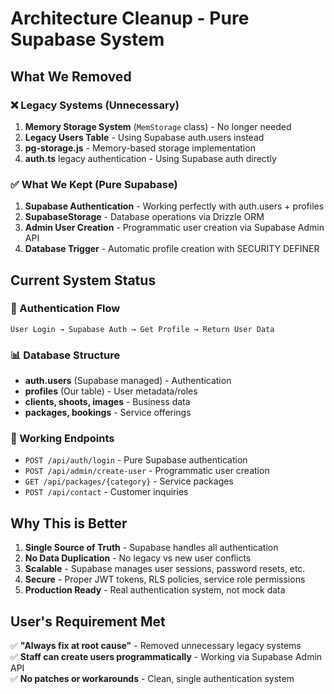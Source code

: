 # Architecture Cleanup - Pure Supabase System

## What We Removed

### ❌ Legacy Systems (Unnecessary)
1. **Memory Storage System** (`MemStorage` class) - No longer needed
2. **Legacy Users Table** - Using Supabase auth.users instead  
3. **pg-storage.js** - Memory-based storage implementation
4. **auth.ts** legacy authentication - Using Supabase auth directly

### ✅ What We Kept (Pure Supabase)
1. **Supabase Authentication** - Working perfectly with auth.users + profiles
2. **SupabaseStorage** - Database operations via Drizzle ORM
3. **Admin User Creation** - Programmatic user creation via Supabase Admin API
4. **Database Trigger** - Automatic profile creation with SECURITY DEFINER

## Current System Status

### 🔐 Authentication Flow
```
User Login → Supabase Auth → Get Profile → Return User Data
```

### 📊 Database Structure  
- **auth.users** (Supabase managed) - Authentication
- **profiles** (Our table) - User metadata/roles
- **clients, shoots, images** - Business data
- **packages, bookings** - Service offerings

### 🎯 Working Endpoints
- `POST /api/auth/login` - Pure Supabase authentication
- `POST /api/admin/create-user` - Programmatic user creation  
- `GET /api/packages/{category}` - Service packages
- `POST /api/contact` - Customer inquiries

## Why This is Better

1. **Single Source of Truth** - Supabase handles all authentication
2. **No Data Duplication** - No legacy vs new user conflicts
3. **Scalable** - Supabase manages user sessions, password resets, etc.
4. **Secure** - Proper JWT tokens, RLS policies, service role permissions
5. **Production Ready** - Real authentication system, not mock data

## User's Requirement Met

✅ **"Always fix at root cause"** - Removed unnecessary legacy systems  
✅ **Staff can create users programmatically** - Working via Supabase Admin API  
✅ **No patches or workarounds** - Clean, single authentication system